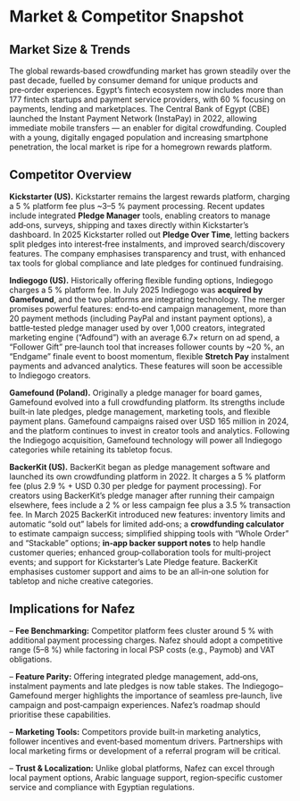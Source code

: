 # Market & Competitor Snapshot

## Market Size & Trends

The global rewards‑based crowdfunding market has grown steadily over the past decade, fuelled by consumer demand for unique products and pre‑order experiences. Egypt’s fintech ecosystem now includes more than 177 fintech startups and payment service providers, with 60 % focusing on payments, lending and marketplaces. The Central Bank of Egypt (CBE) launched the Instant Payment Network (InstaPay) in 2022, allowing immediate mobile transfers — an enabler for digital crowdfunding. Coupled with a young, digitally engaged population and increasing smartphone penetration, the local market is ripe for a homegrown rewards platform.

## Competitor Overview

**Kickstarter (US).** Kickstarter remains the largest rewards platform, charging a 5 % platform fee plus ~3–5 % payment processing. Recent updates include integrated **Pledge Manager** tools, enabling creators to manage add‑ons, surveys, shipping and taxes directly within Kickstarter’s dashboard. In 2025 Kickstarter rolled out **Pledge Over Time**, letting backers split pledges into interest‑free instalments, and improved search/discovery features. The company emphasises transparency and trust, with enhanced tax tools for global compliance and late pledges for continued fundraising.

**Indiegogo (US).** Historically offering flexible funding options, Indiegogo charges a 5 % platform fee. In July 2025 Indiegogo was **acquired by Gamefound**, and the two platforms are integrating technology. The merger promises powerful features: end‑to‑end campaign management, more than 20 payment methods (including PayPal and instant payment options), a battle‑tested pledge manager used by over 1,000 creators, integrated marketing engine (“Adfound”) with an average 6.7× return on ad spend, a “Follower Gift” pre‑launch tool that increases follower counts by ~20 %, an “Endgame” finale event to boost momentum, flexible **Stretch Pay** instalment payments and advanced analytics. These features will soon be accessible to Indiegogo creators.

**Gamefound (Poland).** Originally a pledge manager for board games, Gamefound evolved into a full crowdfunding platform. Its strengths include built‑in late pledges, pledge management, marketing tools, and flexible payment plans. Gamefound campaigns raised over USD 165 million in 2024, and the platform continues to invest in creator tools and analytics. Following the Indiegogo acquisition, Gamefound technology will power all Indiegogo categories while retaining its tabletop focus.

**BackerKit (US).** BackerKit began as pledge management software and launched its own crowdfunding platform in 2022. It charges a 5 % platform fee (plus 2.9 % + USD 0.30 per pledge for payment processing). For creators using BackerKit’s pledge manager after running their campaign elsewhere, fees include a 2 % or less campaign fee plus a 3.5 % transaction fee. In March 2025 BackerKit introduced new features: inventory limits and automatic “sold out” labels for limited add‑ons; a **crowdfunding calculator** to estimate campaign success; simplified shipping tools with “Whole Order” and “Stackable” options; **in‑app backer support notes** to help handle customer queries; enhanced group‑collaboration tools for multi‑project events; and support for Kickstarter’s Late Pledge feature. BackerKit emphasises customer support and aims to be an all‑in‑one solution for tabletop and niche creative categories.

## Implications for Nafez

– **Fee Benchmarking:** Competitor platform fees cluster around 5 % with additional payment processing charges. Nafez should adopt a competitive range (5–8 %) while factoring in local PSP costs (e.g., Paymob) and VAT obligations.

– **Feature Parity:** Offering integrated pledge management, add‑ons, instalment payments and late pledges is now table stakes. The Indiegogo–Gamefound merger highlights the importance of seamless pre‑launch, live campaign and post‑campaign experiences. Nafez’s roadmap should prioritise these capabilities.

– **Marketing Tools:** Competitors provide built‑in marketing analytics, follower incentives and event‑based momentum drivers. Partnerships with local marketing firms or development of a referral program will be critical.

– **Trust & Localization:** Unlike global platforms, Nafez can excel through local payment options, Arabic language support, region‑specific customer service and compliance with Egyptian regulations.
